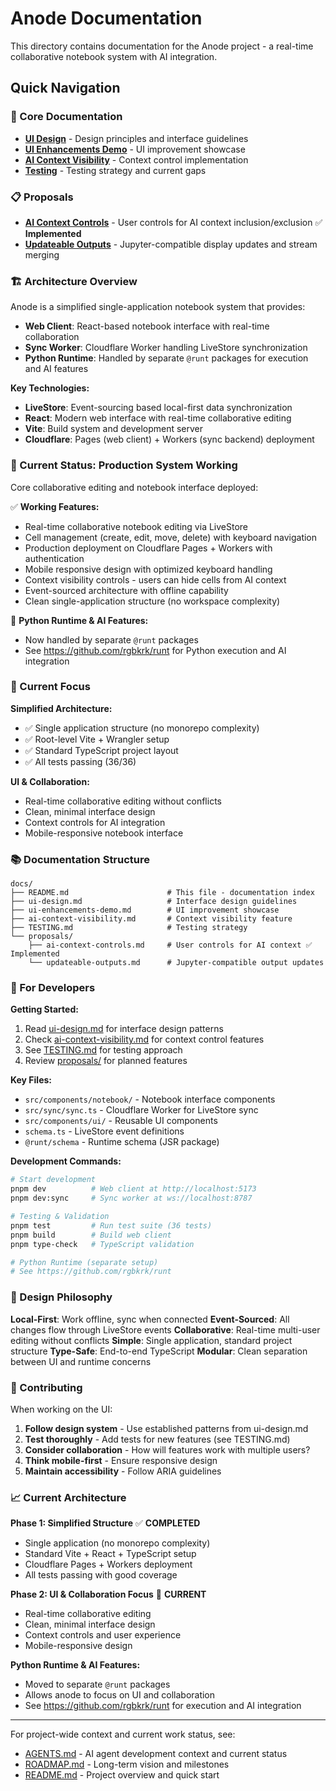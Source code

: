 # Anode Documentation

This directory contains documentation for the Anode project - a real-time
collaborative notebook system with AI integration.

## Quick Navigation

### 📖 Core Documentation

- **[UI Design](./ui-design.md)** - Design principles and interface guidelines
- **[UI Enhancements Demo](./ui-enhancements-demo.md)** - UI improvement
  showcase
- **[AI Context Visibility](./ai-context-visibility.md)** - Context control
  implementation
- **[Testing](./TESTING.md)** - Testing strategy and current gaps

### 📋 Proposals

- **[AI Context Controls](./proposals/ai-context-controls.md)** - User controls
  for AI context inclusion/exclusion ✅ **Implemented**
- **[Updateable Outputs](./proposals/updateable-outputs.md)** -
  Jupyter-compatible display updates and stream merging

### 🏗️ Architecture Overview

Anode is a simplified single-application notebook system that provides:

- **Web Client**: React-based notebook interface with real-time collaboration
- **Sync Worker**: Cloudflare Worker handling LiveStore synchronization
- **Python Runtime**: Handled by separate `@runt` packages for execution and AI
  features

**Key Technologies:**

- **LiveStore**: Event-sourcing based local-first data synchronization
- **React**: Modern web interface with real-time collaborative editing
- **Vite**: Build system and development server
- **Cloudflare**: Pages (web client) + Workers (sync backend) deployment

### 🚀 Current Status: Production System Working

Core collaborative editing and notebook interface deployed:

✅ **Working Features:**

- Real-time collaborative notebook editing via LiveStore
- Cell management (create, edit, move, delete) with keyboard navigation
- Production deployment on Cloudflare Pages + Workers with authentication
- Mobile responsive design with optimized keyboard handling
- Context visibility controls - users can hide cells from AI context
- Event-sourced architecture with offline capability
- Clean single-application structure (no workspace complexity)

🚧 **Python Runtime & AI Features:**

- Now handled by separate `@runt` packages
- See https://github.com/rgbkrk/runt for Python execution and AI integration

### 🎯 Current Focus

**Simplified Architecture:**

- ✅ Single application structure (no monorepo complexity)
- ✅ Root-level Vite + Wrangler setup
- ✅ Standard TypeScript project layout
- ✅ All tests passing (36/36)

**UI & Collaboration:**

- Real-time collaborative editing without conflicts
- Clean, minimal interface design
- Context controls for AI integration
- Mobile-responsive notebook interface

### 📚 Documentation Structure

```
docs/
├── README.md                      # This file - documentation index
├── ui-design.md                   # Interface design guidelines
├── ui-enhancements-demo.md        # UI improvement showcase
├── ai-context-visibility.md       # Context visibility feature
├── TESTING.md                     # Testing strategy
└── proposals/
    ├── ai-context-controls.md     # User controls for AI context ✅ Implemented
    └── updateable-outputs.md      # Jupyter-compatible output updates
```

### 🔧 For Developers

**Getting Started:**

1. Read [ui-design.md](./ui-design.md) for interface design patterns
2. Check [ai-context-visibility.md](./ai-context-visibility.md) for context
   control features
3. See [TESTING.md](./TESTING.md) for testing approach
4. Review [proposals/](./proposals/) for planned features

**Key Files:**

- `src/components/notebook/` - Notebook interface components
- `src/sync/sync.ts` - Cloudflare Worker for LiveStore sync
- `src/components/ui/` - Reusable UI components
- `schema.ts` - LiveStore event definitions
- `@runt/schema` - Runtime schema (JSR package)

**Development Commands:**

```bash
# Start development
pnpm dev          # Web client at http://localhost:5173
pnpm dev:sync     # Sync worker at ws://localhost:8787

# Testing & Validation
pnpm test         # Run test suite (36 tests)
pnpm build        # Build web client
pnpm type-check   # TypeScript validation

# Python Runtime (separate setup)
# See https://github.com/rgbkrk/runt
```

### 🧠 Design Philosophy

**Local-First**: Work offline, sync when connected **Event-Sourced**: All
changes flow through LiveStore events **Collaborative**: Real-time multi-user
editing without conflicts **Simple**: Single application, standard project
structure **Type-Safe**: End-to-end TypeScript **Modular**: Clean separation
between UI and runtime concerns

### 🤝 Contributing

When working on the UI:

1. **Follow design system** - Use established patterns from ui-design.md
2. **Test thoroughly** - Add tests for new features (see TESTING.md)
3. **Consider collaboration** - How will features work with multiple users?
4. **Think mobile-first** - Ensure responsive design
5. **Maintain accessibility** - Follow ARIA guidelines

### 📈 Current Architecture

**Phase 1: Simplified Structure** ✅ **COMPLETED**

- Single application (no monorepo complexity)
- Standard Vite + React + TypeScript setup
- Cloudflare Pages + Workers deployment
- All tests passing with good coverage

**Phase 2: UI & Collaboration Focus** 🎯 **CURRENT**

- Real-time collaborative editing
- Clean, minimal interface design
- Context controls and user experience
- Mobile-responsive design

**Python Runtime & AI Features:**

- Moved to separate `@runt` packages
- Allows anode to focus on UI and collaboration
- See https://github.com/rgbkrk/runt for execution and AI integration

---

For project-wide context and current work status, see:

- [AGENTS.md](../AGENTS.md) - AI agent development context and current status
- [ROADMAP.md](../ROADMAP.md) - Long-term vision and milestones
- [README.md](../README.md) - Project overview and quick start

